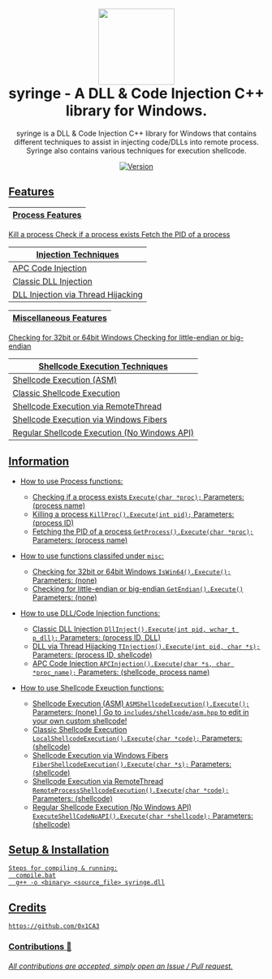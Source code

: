 <h1 align="center">
	<img src="https://www.pngrepo.com/png/270132/512/health-clinic-syringe.png" width="150px"><br>
    syringe - A DLL & Code Injection C++ library for Windows.
</h1>
<p align="center">
    syringe is a DLL & Code Injection C++ library for Windows that contains
    different techniques to assist in injecting code/DLLs into remote process. Syringe
    also contains various techniques for execution shellcode.
</p>

<p align="center">
	<a href="https://deno.land" target="_blank">
    	<img src="https://img.shields.io/badge/Version-1.0.0-7DCDE3?style=for-the-badge" alt="Version">
</p>

## Features
Process Features |
---------------- |
Kill a process
Check if a process exists
Fetch the PID of a process

Injection Techniques |
------------------------ |
APC Code Injection |
Classic DLL Injection |
DLL Injection via Thread Hijacking |

Miscellaneous Features |
---------------------- |
Checking for 32bit or 64bit Windows
Checking for little-endian or big-endian

Shellcode Execution Techniques |
------------------------------ |
Shellcode Execution (ASM) |
Classic Shellcode Execution |
Shellcode Execution via RemoteThread |
Shellcode Execution via Windows Fibers |
Regular Shellcode Execution (No Windows API) |

## Information
- How to use Process functions:
  * Checking if a process exists ```Execute(char *proc);``` Parameters: (process name)
  * Killing a process ```KillProc().Execute(int pid);``` Parameters: (process ID)
  * Fetching the PID of a process ```GetProcess().Execute(char *proc);``` Parameters: (process name)

- How to use functions classifed under `misc`:
  * Checking for 32bit or 64bit Windows ```IsWin64().Execute();``` Parameters: (none)
  * Checking for little-endian or big-endian ```GetEndian().Execute()``` Parameters: (none)

- How to use DLL/Code Injection functions:
  * Classic DLL Injection ```DllInject().Execute(int pid, wchar_t p_dll);``` Parameters: (process ID, DLL)
  * DLL via Thread Hijacking ```TInjection().Execute(int pid, char *s);``` Parameters: (process ID, shellcode)
  * APC Code Injection ```APCInjection().Execute(char *s, char *proc_name);``` Parameters: (shellcode, process name)
	
- How to use Shellcode Exeuction functions:
  * Shellcode Execution (ASM) ```ASMShellcodeExecution().Execute();``` Parameters: (none) | Go to `includes/shellcode/asm.hpp` to edit in your own custom shellcode!
  * Classic Shellcode Execution ```LocalShellcodeExecution().Execute(char *code);``` Parameters: (shellcode)
  * Shellcode Execution via Windows Fibers ```FiberShellcodeExecution().Execute(char *s);``` Parameters: (shellcode)
  * Shellcode Execution via RemoteThread ```RemoteProcessShellcodeExecution().Execute(char *code);``` Parameters: (shellcode)
  * Regular Shellcode Execution (No Windows API) ```ExecuteShellCodeNoAPI().Execute(char *shellcode);``` Parameters: (shellcode)

## Setup & Installation
```
Steps for compiling & running:
  compile.bat
  g++ -o <binary> <source_file> syringe.dll
```

## Credits
```
https://github.com/0x1CA3
```
### Contributions 🎉
###### All contributions are accepted, simply open an Issue / Pull request.
